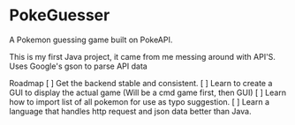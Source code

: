 # PokeGuesser

A Pokemon guessing game built on PokeAPI.

This is my first Java project, it came from me messing around with API'S.
Uses Google's gson to parse API data


Roadmap
[ ] Get the backend stable and consistent. 
[ ] Learn to create a GUI to display the actual game (Will be a cmd game first, then GUI)
[ ] Learn how to import list of all pokemon for use as typo suggestion.
[ ] Learn a language that handles http request and json data better than Java.
